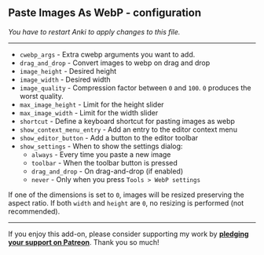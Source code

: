 ## Paste Images As WebP - configuration

*You have to restart Anki to apply changes to this file.*

****

* `cwebp_args` - Extra cwebp arguments you want to add.
* `drag_and_drop` - Convert images to webp on drag and drop
* `image_height` - Desired height
* `image_width` - Desired width
* `image_quality` - Compression factor between `0` and `100`. `0` produces the worst quality.
* `max_image_height` - Limit for the height slider
* `max_image_width` - Limit for the width slider
* `shortcut` - Define a keyboard shortcut for pasting images as webp
* `show_context_menu_entry` - Add an entry to the editor context menu
* `show_editor_button` - Add a button to the editor toolbar
* `show_settings` - When to show the settings dialog:
    * `always` - Every time you paste a new image
    * `toolbar` - When the toolbar button is pressed
    * `drag_and_drop` - On drag-and-drop (if enabled)
    * `never` - Only when you press `Tools > WebP settings`

If one of the dimensions is set to `0`, images will be resized
preserving the aspect ratio.
If both `width` and `height` are `0`, no resizing is performed (not recommended).

****

If you enjoy this add-on, please consider supporting my work by
**[pledging your support on Patreon](https://www.patreon.com/tatsumoto_ren)**.
Thank you so much!
